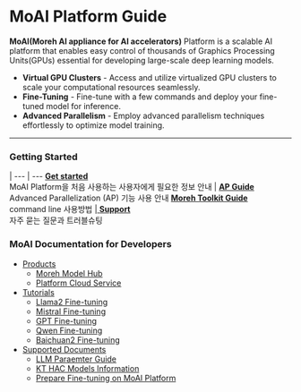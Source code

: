 # MoAI Platform Guide

**MoAI(Moreh AI appliance for AI accelerators)** Platform is a scalable AI platform that enables easy control of thousands of Graphics Processing Units(GPUs) essential for developing large-scale deep learning models.

- **Virtual GPU Clusters** - Access and utilize virtualized GPU clusters to scale your computational resources seamlessly.
- **Fine-Tuning** - Fine-tune with a few commands and deploy your fine-tuned model for inference.
- **Advanced Parallelism** - Employ advanced parallelism techniques effortlessly to optimize model training.

----

### Getting Started

   | 
---    | ---
 [ **Get started**](Tutorials/index.md) <br> MoAI Platform을 처음 사용하는 사용자에게 필요한 정보 안내 | [ **AP Guide**](/Supported_Documents/AP/ap_guide.md) <br> Advanced Parallelization (AP) 기능 사용 안내 
[ **Moreh Toolkit Guide**](Tutorials/index.md) <br> command line 사용방법 |[ **Support**](/MoAI_guides/Troubleshooting.md) <br> 자주 묻는 질문과 트러블슈팅

### MoAI Documentation for Developers

- [Products](/products/index.md)
    - [Moreh Model Hub](/products/Model%20AI%20Hub.md)
    - [Platform Cloud Service](/products/Platform%20Cloud%20Service.md)
- [Tutorials](Tutorials/index.md)
    - [Llama2 Fine-tuning](/Tutorials/Llama2_Tutorial/index.md)
    - [Mistral Fine-tuning](/Tutorials/Mistral_Tutorial/index.md)
    - [GPT Fine-tuning](/Tutorials/GPT_Tutorial/index.md)
    - [Qwen Fine-tuning](/Tutorials/Qwen_Tutorial/index.md)
    - [Baichuan2 Fine-tuning](/Tutorials/Baichuan2_Tutorial/index.md)
- [Supported Documents](/Supported_Documents/index.md)
    - [LLM Paraemter Guide](/Supported_Documents/LLM_param_guide.md)
    - [KT HAC Models Information](/Supported_Documents/KT_HAC_Models_Info.md)
    - [Prepare Fine-tuning on MoAI Platform](/Supported_Documents/Prepare_Fine_tuning_MoAI.md)




